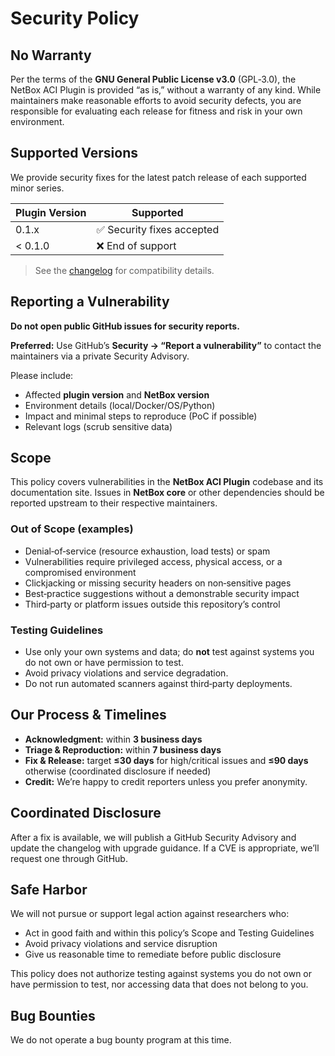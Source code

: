 # Security Policy

## No Warranty
Per the terms of the **GNU General Public License v3.0** (GPL‑3.0),
the NetBox ACI Plugin is provided “as is,” without a warranty of
any kind.
While maintainers make reasonable efforts to avoid security defects,
you are responsible for evaluating each release for fitness and risk in
your own environment.

## Supported Versions
We provide security fixes for the latest patch release of
each supported minor series.

| Plugin Version | Supported                 |
|----------------|---------------------------|
| 0.1.x          | ✅ Security fixes accepted |
| < 0.1.0        | ❌ End of support          |

> See the [changelog](https://github.com/pheus/netbox-aci-plugin/blob/main/CHANGELOG.md) for compatibility details.

## Reporting a Vulnerability

**Do not open public GitHub issues for security reports.**

**Preferred:** Use GitHub’s **Security → “Report a vulnerability”** to
contact the maintainers via a private Security Advisory.

Please include:
- Affected **plugin version** and **NetBox version**
- Environment details (local/Docker/OS/Python)
- Impact and minimal steps to reproduce (PoC if possible)
- Relevant logs (scrub sensitive data)

## Scope

This policy covers vulnerabilities in the **NetBox ACI Plugin**
codebase and its documentation site.
Issues in **NetBox core** or other dependencies should be reported
upstream to their respective maintainers.

### Out of Scope (examples)

- Denial‑of‑service (resource exhaustion, load tests) or spam
- Vulnerabilities require privileged access, physical access,
  or a compromised environment
- Clickjacking or missing security headers on non‑sensitive pages
- Best‑practice suggestions without a demonstrable security impact
- Third‑party or platform issues outside this repository’s control

### Testing Guidelines

- Use only your own systems and data; do **not** test against systems
  you do not own or have permission to test.
- Avoid privacy violations and service degradation.
- Do not run automated scanners against third‑party deployments.

## Our Process & Timelines

- **Acknowledgment:** within **3 business days**
- **Triage & Reproduction:** within **7 business days**
- **Fix & Release:** target **≤30 days** for high/critical issues and
  **≤90 days** otherwise (coordinated disclosure if needed)
- **Credit:** We’re happy to credit reporters unless you prefer anonymity.

## Coordinated Disclosure

After a fix is available, we will publish a GitHub Security Advisory
and update the changelog with upgrade guidance.
If a CVE is appropriate, we’ll request one through GitHub.

## Safe Harbor

We will not pursue or support legal action against researchers who:
- Act in good faith and within this policy’s Scope and Testing Guidelines
- Avoid privacy violations and service disruption
- Give us reasonable time to remediate before public disclosure

This policy does not authorize testing against systems you do not own
or have permission to test,
nor accessing data that does not belong to you.

## Bug Bounties

We do not operate a bug bounty program at this time.
